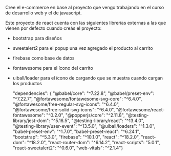Cree el e-commerce en base al proyecto que vengo trabajando en el curso de desarrollo web y el de javascript.

Este proyecto de react cuenta con las siguientes librerías externas a las que vienen por defecto cuando creás el proyecto:

- bootstrap para diseños
- sweetalert2 para el popup una vez agregado el producto al carrito
- firebase como base de datos
- fontawesome para el ícono del carrito
- uiball/loader para el ícono de cargando que se muestra cuando cargan los productos

  "dependencies": {
  "@babel/core": "^7.22.8",
  "@babel/preset-env": "^7.22.7",
  "@fortawesome/fontawesome-svg-core": "^6.4.0",
  "@fortawesome/free-regular-svg-icons": "^6.4.0",
  "@fortawesome/free-solid-svg-icons": "^6.4.0",
  "@fortawesome/react-fontawesome": "^0.2.0",
  "@popperjs/core": "^2.11.8",
  "@testing-library/jest-dom": "^5.16.5",
  "@testing-library/react": "^13.4.0",
  "@testing-library/user-event": "^13.5.0",
  "@uiball/loaders": "^1.3.0",
  "babel-preset-env": "^1.7.0",
  "babel-preset-react": "^6.24.1",
  "bootstrap": "^5.3.0",
  "firebase": "^10.1.0",
  "react": "^18.2.0",
  "react-dom": "^18.2.0",
  "react-router-dom": "^6.14.2",
  "react-scripts": "5.0.1",
  "react-sweetalert2": "^0.6.0",
  "web-vitals": "^2.1.4"}
